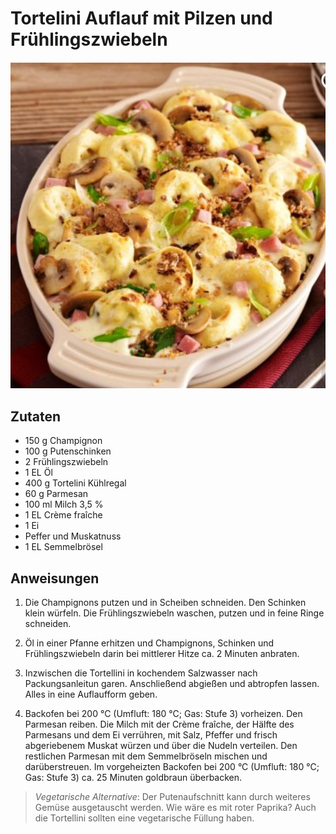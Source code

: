 # Tortelini Auflauf mit Pilzen und Frühlingszwiebeln

![alt text](../../images/TorteliniAuflauf.png)

## Zutaten

- 150 g Champignon
- 100 g Putenschinken
- 2 Frühlingszwiebeln
- 1 EL Öl
- 400 g Tortelini Kühlregal
- 60 g Parmesan
- 100 ml Milch 3,5 %
- 1 EL Crème fraîche
- 1 Ei
- Peffer und Muskatnuss
- 1 EL Semmelbrösel

## Anweisungen

1. Die Champignons putzen und in Scheiben schneiden. Den Schinken klein würfeln. Die Frühlingszwiebeln waschen, putzen und in feine Ringe schneiden.
2. Öl in einer Pfanne erhitzen und Champignons, Schinken und Frühlingszwiebeln darin bei mittlerer Hitze ca. 2 Minuten anbraten. 
3. Inzwischen die Tortellini in kochendem Salzwasser nach Packungsanleitun garen. Anschließend abgießen und abtropfen lassen. Alles in eine Auflaufform geben.

4.  Backofen bei 200 °C (Umfluft: 180 °C; Gas: Stufe 3) vorheizen.  Den Parmesan reiben. Die Milch mit der Crème fraîche, der Hälfte des Parmesans und dem Ei verrühren, mit Salz, Pfeffer und frisch abgeriebenem Muskat würzen und über die Nudeln verteilen. Den restlichen Parmesan mit dem Semmelbröseln mischen und darüberstreuen. Im vorgeheizten Backofen bei 200 °C (Umfluft: 180 °C; Gas: Stufe 3) ca. 25 Minuten goldbraun überbacken.

> *Vegetarische Alternative*: Der Putenaufschnitt kann durch weiteres Gemüse ausgetauscht werden. Wie wäre es mit roter Paprika? Auch die Tortellini sollten eine vegetarische Füllung haben.